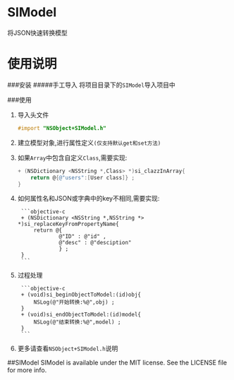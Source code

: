# SIModel
将JSON快速转换模型

使用说明
====
###安装
#####手工导入
将项目目录下的`SIModel`导入项目中

###使用
1. 导入头文件

	```objective-c
	#import "NSObject+SIModel.h"
	```
	
2. 建立模型对象,进行属性定义`(仅支持默认get和set方法)`
3. 如果`Array`中包含自定义`Class`,需要实现:

	```objective-c
	+ (NSDictionary <NSString *,Class> *)si_clazzInArray{
    	return @{@"users":[User class]} ;
	}
	```
	
4. 如何属性名和JSON或字典中的key不相同,需要实现:

		```objective-c
		+ (NSDictionary <NSString *,NSString *> *)si_replaceKeyFromPropertyName{
    		return @{
             		@"ID" : @"id" ,
             		@"desc" : @"desciption"
             		} ;
		}
		```
		
5. 过程处理

		```objective-c
		+ (void)si_beginObjectToModel:(id)obj{
    		NSLog(@"开始转换:%@",obj) ;
		}
		+ (void)si_endObjectToModel:(id)model{
   	 		NSLog(@"结束转换:%@",model) ;
		}
		```
		
6. 更多请查看`NSObject+SIModel.h`说明

##SIModel
SIModel is available under the MIT license. See the LICENSE file for more info.